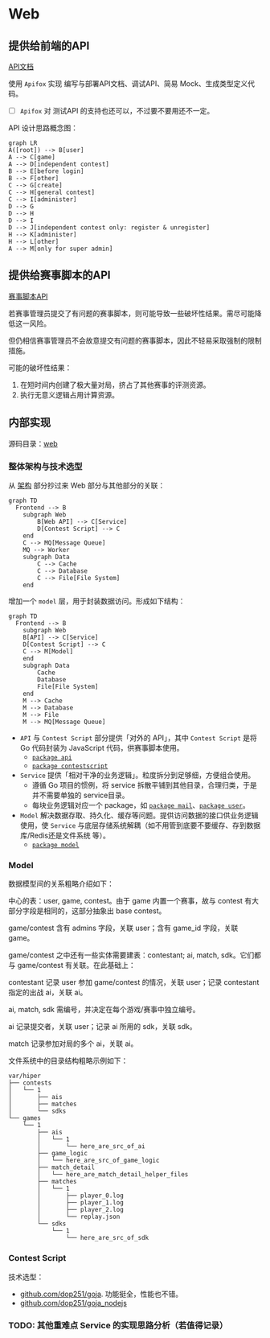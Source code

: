 # Web

## 提供给前端的API

[API文档](https://hiper-backend.apifox.cn)

使用 `Apifox` 实现 编写与部署API文档、调试API、简易 Mock、生成类型定义代码。

- [ ] `Apifox` 对 测试API 的支持也还可以，不过要不要用还不一定。

API 设计思路概念图：

```mermaid
graph LR
A([root]) --> B[user]
A --> C[game]
A --> D[independent contest]
B --> E[before login]
B --> F[other]
C --> G[create]
C --> H[general contest]
C --> I[administer]
D --> G
D --> H
D --> I
D --> J[independent contest only: register & unregister]
H --> K[administer]
H --> L[other]
A --> M[only for super admin]
```

## 提供给赛事脚本的API

[赛事脚本API](/user/local-admin/contest-script.md)

若赛事管理员提交了有问题的赛事脚本，则可能导致一些破坏性结果。需尽可能降低这一风险。

但仍相信赛事管理员不会故意提交有问题的赛事脚本，因此不轻易采取强制的限制措施。

可能的破坏性结果：

1. 在短时间内创建了极大量对局，挤占了其他赛事的评测资源。
2. 执行无意义逻辑占用计算资源。

## 内部实现

源码目录：[web](https://github.com/THUAI-ssast/hiper-backend/tree/main/web)

### 整体架构与技术选型

从 [架构](arch.zh.md) 部分抄过来 Web 部分与其他部分的关联：

```mermaid
graph TD
  Frontend --> B
    subgraph Web
		B[Web API] --> C[Service]
		D[Contest Script] --> C
    end
    C --> MQ[Message Queue]
    MQ --> Worker
    subgraph Data
		C --> Cache
		C --> Database
		C --> File[File System]
    end
```

增加一个 `model` 层，用于封装数据访问。形成如下结构：

```mermaid
graph TD
  Frontend --> B
    subgraph Web
    B[API] --> C[Service]
    D[Contest Script] --> C
	C --> M[Model]
    end
    subgraph Data
    	Cache
    	Database
    	File[File System]
    end
	M --> Cache
	M --> Database
	M --> File
    M --> MQ[Message Queue]
```

- `API` 与 `Contest Script` 部分提供「对外的 API」，其中 `Contest Script` 是将 Go 代码封装为 JavaScript 代码，供赛事脚本使用。
    - [`package api`](https://github.com/THUAI-ssast/hiper-backend/tree/main/web/api)
    - [`package contestscript`](https://github.com/THUAI-ssast/hiper-backend/tree/main/web/contestscript)
- `Service` 提供「相对干净的业务逻辑」。粒度拆分到足够细，方便组合使用。
    - 遵循 Go 项目的惯例，将 service 拆散平铺到其他目录，合理归类，于是并不需要单独的 service目录。
    - 每块业务逻辑对应一个 package，如 [`package mail`](https://github.com/THUAI-ssast/hiper-backend/tree/main/web/mail)、[`package user`](https://github.com/THUAI-ssast/hiper-backend/tree/main/web/user)。
- `Model` 解决数据存取、持久化、缓存等问题。提供访问数据的接口供业务逻辑使用，使 `Service` 与底层存储系统解耦（如不用管到底要不要缓存、存到数据库/Redis还是文件系统 等）。
    - [`package model`](https://github.com/THUAI-ssast/hiper-backend/tree/main/web/model)

### Model

数据模型间的关系粗略介绍如下：

中心的表：user, game, contest。由于 game 内置一个赛事，故与 contest 有大部分字段是相同的，这部分抽象出 base contest。

game/contest 含有 admins 字段，关联 user；含有 game_id 字段，关联 game。

game/contest 之中还有一些实体需要建表：contestant; ai, match, sdk。它们都与 game/contest 有关联。在此基础上：

contestant 记录 user 参加 game/contest 的情况，关联 user；记录 contestant 指定的出战 ai，关联 ai。

ai, match, sdk 需编号，并决定在每个游戏/赛事中独立编号。

ai 记录提交者，关联 user；记录 ai 所用的 sdk，关联 sdk。

match 记录参加对局的多个 ai，关联 ai。

文件系统中的目录结构粗略示例如下：

```text
var/hiper
├── contests
│   └── 1
│       ├── ais
│       ├── matches
│       └── sdks
└── games
    └── 1
        ├── ais
        │   └── 1
        │       └── here_are_src_of_ai
        ├── game_logic
        │   └── here_are_src_of_game_logic
        ├── match_detail
        │   └── here_are_match_detail_helper_files
        ├── matches
        │   └── 1
        │       ├── player_0.log
        │       ├── player_1.log
        │       ├── player_2.log
        │       └── replay.json
        └── sdks
            └── 1
                └── here_are_src_of_sdk
```

### Contest Script

技术选型：

- [github.com/dop251/goja](https://github.com/dop251/goja). 功能挺全，性能也不错。
- [github.com/dop251/goja_nodejs](https://github.com/dop251/goja_nodejs)

### TODO: 其他重难点 Service 的实现思路分析（若值得记录）
